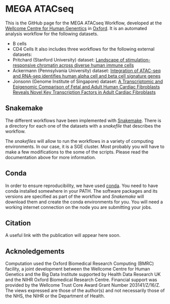 # MEGA ATACseq

This is the GitHub page for the MEGA ATACseq Workflow, developed at the [Wellcome Centre for Human Genentics](https://www.well.ox.ac.uk/) in [Oxford](http://www.ox.ac.uk/). It is an automated analysis workflow for the following datasets.
- B cells
- CD4 Cells 
It also includes three workflows for the following external datasets:
- Pritchard (Stanford University) dataset: [Landscape of stimulation-responsive chromatin across diverse human immune cells](https://doi.org/10.1101/409722)
- Ackermann (Pennsylvania University) dataset: [Integration of ATAC-seq and RNA-seq identifies human alpha cell and beta cell signature genes](https://doi.org/10.1016/j.molmet.2016.01.002)
- Jonsonn (Genome Institute of Singapore) dataset: [A Transcriptomic and Epigenomic Comparison of Fetal and Adult Human Cardiac Fibroblasts Reveals Novel Key Transcription Factors in Adult Cardiac Fibroblasts](https://www.ncbi.nlm.nih.gov/pmc/articles/PMC6113540/)

## Snakemake

The different workflows have been implemented with [Snakemake](https://snakemake.readthedocs.io/en/stable/). There is a directory for each one of the datasets with a _snakefile_ that describes the workflow.

The _snakefiles_ will allow to run the workflows in a variety of computing environments. In our case, it is a SGE cluster. Most probably you will have to make a few modifications to the some of the scripts. Please read the documentation above for more information.

## Conda

In order to ensure reproducibility, we have used [conda](https://docs.conda.io/en/latest/). You need to have conda installed somewhere in your PATH. The software packages and its versions are specified as part of the workflow and _Snakemake_ will download them and create the conda environments for you. You will need a working internet connection on the node you are submitting your jobs.

## Citation

A useful link with the publication will appear here soon.

## Acknoledgements
Computation used the Oxford Biomedical Research Computing (BMRC) facility, a joint development between the Wellcome Centre for Human Genetics and the Big Data Institute supported by Health Data Research UK and the NIHR Oxford Biomedical Research Centre. Financial support was provided by the Wellcome Trust Core Award Grant Number 203141/Z/16/Z. The views expressed are those of the author(s) and not necessarily those of the NHS, the NIHR or the Department of Health.
